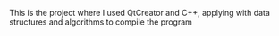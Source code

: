 This is the project where I used QtCreator and C++, applying with data structures and algorithms to compile the program
